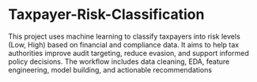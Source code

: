 # Taxpayer-Risk-Classification
This project uses machine learning to classify taxpayers into risk levels (Low, High) based on financial and compliance data. It aims to help tax authorities improve audit targeting, reduce evasion, and support informed policy decisions. The workflow includes data cleaning, EDA, feature engineering, model building, and actionable recommendations
